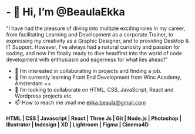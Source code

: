 # - 👋 Hi, I’m @BeaulaEkka                                                                                                          

"I have had the pleasure of diving into multiple exciting roles in my career, from facilitating Learning and Development as a corporate Trainer, to expressing my creativity as a Graphic Designer, and to providing Desktop & IT Support. However, I've always had a natural curiosity and passion for coding, and now I'm finally ready to dive headfirst into the world of code development with enthusiasm and eagerness for what lies ahead!"
                                                                                                        
- 👀 I’m interested in collaborating in projects and finding a job.
- 🌱 I’m currently learning Front End Development from Winc Academy, Amsterdam ++
- 💞️ I’m looking to collaborate on HTML, CSS, JavaScript, React and Wordpress projects etc.      
- 📫 How to reach me :mail me ekka.beaula@gmail.com  

                                                                                  
#### HTML | CSS | Javascript | React | Three Js | Git | Node.js | Photoshop | Illustrator |  Indesign | XD | Lightroom |  Figma  | Cinema4D                
<!---                   
BeaulaEkka/BeaulaEkka is a ✨ special ✨ repository because its `README.md` (this file) appears on your GitHub profile.
You can click the Preview link to take a look at your changes.
--->
                                                                                                                                         
